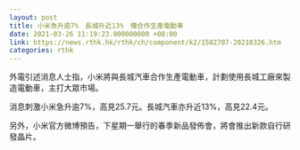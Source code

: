 ```yaml
---
layout: post
title: 小米急升逾7%　長城升近13%　傳合作生產電動車
date: 2021-03-26 11:19:23.000000000 +08:00
link: https://news.rthk.hk/rthk/ch/component/k2/1582707-20210326.htm
categories: rthk
---
```


外電引述消息人士指，小米將與長城汽車合作生產電動車，計劃使用長城工廠來製造電動車，主打大眾市場。

消息刺激小米急升逾7%，高見25.7元。長城汽車亦升近13%，高見22.4元。

另外，小米官方微博預告，下星期一舉行的春季新品發佈會，將會推出新款自行研發晶片。
